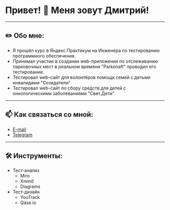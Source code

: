 # Привет! 👋 Меня зовут Дмитрий!
___
## ✏️ Обо мне: 
* Я прошёл курс в Яндекс.Практикум на Инженера по тестированию программного обеспечения.
* Принимал участие в создании web-приложения по отслеживанию парковочных мест в реальном времени "Parkonaft" проводил его тестирование.
* Тестировал web-сайт для волонтёров помощи семей с детьми инвалидами "Созидатели"
* Тестировал web-сайт по сбору средств для детей с онкологическими заболеваниями "Свет.Дети"
___
## 📫 Как связаться со мной:
* <a href="mailto:salomatin-d@inbox.ru">E-mail</a>
* [Telegram](https://t.me/Dima_Salomatin)
___
## 🛠️ Инструменты:
* Тест-анализ
  + Miro
  + Xmind
  + Diagrams
* Тест-дизайн  
  + YouTrack
  + Qase.io




